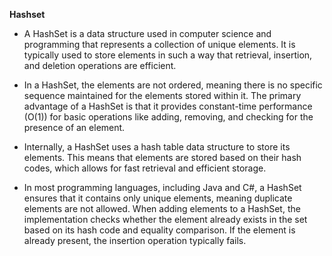 **Hashset**

* A HashSet is a data structure used in computer science and programming that represents a collection of unique elements. 
It is typically used to store elements in such a way that retrieval, insertion, and deletion operations are efficient.

* In a HashSet, the elements are not ordered, meaning there is no specific sequence maintained for the elements stored within it. 
The primary advantage of a HashSet is that it provides constant-time performance (O(1)) for basic operations like adding, removing, and checking for the presence of an element.

* Internally, a HashSet uses a hash table data structure to store its elements. This means that elements are stored based on their hash codes, 
which allows for fast retrieval and efficient storage.

* In most programming languages, including Java and C#, a HashSet ensures that it contains only unique elements, meaning duplicate elements are not allowed. 
When adding elements to a HashSet, the implementation checks whether the element already exists in the set based on its hash code and equality comparison. 
If the element is already present, the insertion operation typically fails.
